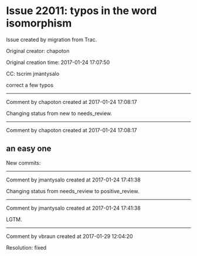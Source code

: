 # Issue 22011: typos in the word isomorphism

Issue created by migration from Trac.

Original creator: chapoton

Original creation time: 2017-01-24 17:07:50

CC:  tscrim jmantysalo

correct a few typos


---

Comment by chapoton created at 2017-01-24 17:08:17

Changing status from new to needs_review.


---

Comment by chapoton created at 2017-01-24 17:08:17

an easy one
----
New commits:


---

Comment by jmantysalo created at 2017-01-24 17:41:38

Changing status from needs_review to positive_review.


---

Comment by jmantysalo created at 2017-01-24 17:41:38

LGTM.


---

Comment by vbraun created at 2017-01-29 12:04:20

Resolution: fixed
